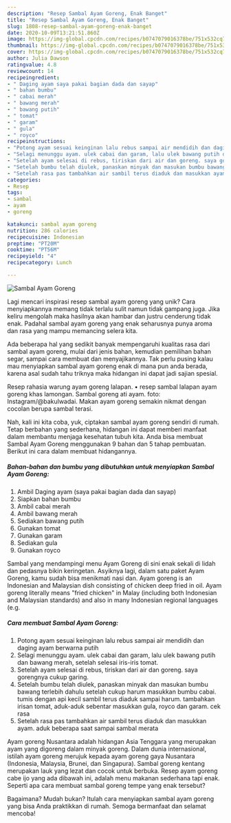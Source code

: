 ```yaml
---
description: "Resep Sambal Ayam Goreng, Enak Banget"
title: "Resep Sambal Ayam Goreng, Enak Banget"
slug: 1808-resep-sambal-ayam-goreng-enak-banget
date: 2020-10-09T13:21:51.860Z
image: https://img-global.cpcdn.com/recipes/b0747079016378be/751x532cq70/sambal-ayam-goreng-foto-resep-utama.jpg
thumbnail: https://img-global.cpcdn.com/recipes/b0747079016378be/751x532cq70/sambal-ayam-goreng-foto-resep-utama.jpg
cover: https://img-global.cpcdn.com/recipes/b0747079016378be/751x532cq70/sambal-ayam-goreng-foto-resep-utama.jpg
author: Julia Dawson
ratingvalue: 4.8
reviewcount: 14
recipeingredient:
- " Daging ayam saya pakai bagian dada dan sayap"
- " bahan bumbu"
- " cabai merah"
- " bawang merah"
- " bawang putih"
- " tomat"
- " garam"
- " gula"
- " royco"
recipeinstructions:
- "Potong ayam sesuai keinginan lalu rebus sampai air mendidih dan daging ayam berwarna putih"
- "Selagi menunggu ayam. ulek cabai dan garam, lalu ulek bawang putih dan bawang merah, setelah selesai iris-iris tomat."
- "Setelah ayam selesai di rebus, tiriskan dari air dan goreng. saya gorengnya cukup garing."
- "Setelah bumbu telah diulek, panaskan minyak dan masukan bumbu bawang terlebih dahulu setelah cukup harum masukkan bumbu cabai. tumis dengan api kecil sambil terus diaduk sampai harum. tambahkan irisan tomat, aduk-aduk sebentar masukkan gula, royco dan garam. cek rasa"
- "Setelah rasa pas tambahkan air sambil terus diaduk dan masukkan ayam. aduk beberapa saat sampai sambal merata"
categories:
- Resep
tags:
- sambal
- ayam
- goreng

katakunci: sambal ayam goreng 
nutrition: 286 calories
recipecuisine: Indonesian
preptime: "PT20M"
cooktime: "PT56M"
recipeyield: "4"
recipecategory: Lunch

---
```



![Sambal Ayam Goreng](https://img-global.cpcdn.com/recipes/b0747079016378be/751x532cq70/sambal-ayam-goreng-foto-resep-utama.jpg)

Lagi mencari inspirasi resep sambal ayam goreng yang unik? Cara menyiapkannya memang tidak terlalu sulit namun tidak gampang juga. Jika keliru mengolah maka hasilnya akan hambar dan justru cenderung tidak enak. Padahal sambal ayam goreng yang enak seharusnya punya aroma dan rasa yang mampu memancing selera kita.

Ada beberapa hal yang sedikit banyak mempengaruhi kualitas rasa dari sambal ayam goreng, mulai dari jenis bahan, kemudian pemilihan bahan segar, sampai cara membuat dan menyajikannya. Tak perlu pusing kalau mau menyiapkan sambal ayam goreng enak di mana pun anda berada, karena asal sudah tahu triknya maka hidangan ini dapat jadi sajian spesial.

Resep rahasia warung ayam goreng lalapan. • resep sambal lalapan ayam goreng khas lamongan. Sambal goreng ati ayam. foto: Instagram/@bakulwadai. Makan ayam goreng semakin nikmat dengan cocolan berupa sambal terasi.


Nah, kali ini kita coba, yuk, ciptakan sambal ayam goreng sendiri di rumah. Tetap berbahan yang sederhana, hidangan ini dapat memberi manfaat dalam membantu menjaga kesehatan tubuh kita. Anda bisa membuat Sambal Ayam Goreng menggunakan 9 bahan dan 5 tahap pembuatan. Berikut ini cara dalam membuat hidangannya.

<!--inarticleads1-->

##### Bahan-bahan dan bumbu yang dibutuhkan untuk menyiapkan Sambal Ayam Goreng:

1. Ambil  Daging ayam (saya pakai bagian dada dan sayap)
1. Siapkan  bahan bumbu
1. Ambil  cabai merah
1. Ambil  bawang merah
1. Sediakan  bawang putih
1. Gunakan  tomat
1. Gunakan  garam
1. Sediakan  gula
1. Gunakan  royco


Sambal yang mendampingi menu Ayam Goreng di sini enak sekali di lidah dan pedasnya bikin keringetan. Asyiknya lagi, dalam satu paket Ayam Goreng, kamu sudah bisa menikmati nasi dan. Ayam goreng is an Indonesian and Malaysian dish consisting of chicken deep fried in oil. Ayam goreng literally means &#34;fried chicken&#34; in Malay (including both Indonesian and Malaysian standards) and also in many Indonesian regional languages (e.g. 

<!--inarticleads2-->

##### Cara membuat Sambal Ayam Goreng:

1. Potong ayam sesuai keinginan lalu rebus sampai air mendidih dan daging ayam berwarna putih
1. Selagi menunggu ayam. ulek cabai dan garam, lalu ulek bawang putih dan bawang merah, setelah selesai iris-iris tomat.
1. Setelah ayam selesai di rebus, tiriskan dari air dan goreng. saya gorengnya cukup garing.
1. Setelah bumbu telah diulek, panaskan minyak dan masukan bumbu bawang terlebih dahulu setelah cukup harum masukkan bumbu cabai. tumis dengan api kecil sambil terus diaduk sampai harum. tambahkan irisan tomat, aduk-aduk sebentar masukkan gula, royco dan garam. cek rasa
1. Setelah rasa pas tambahkan air sambil terus diaduk dan masukkan ayam. aduk beberapa saat sampai sambal merata


Ayam goreng Nusantara adalah hidangan Asia Tenggara yang merupakan ayam yang digoreng dalam minyak goreng. Dalam dunia internasional, istilah ayam goreng merujuk kepada ayam goreng gaya Nusantara (Indonesia, Malaysia, Brunei, dan Singapura). Sambal goreng kentang merupakan lauk yang lezat dan cocok untuk berbuka. Resep ayam goreng cabe ijo yang ada dibawah ini, adalah menu makanan sederhana tapi enak. Seperti apa cara membuat sambal goreng tempe yang enak tersebut? 

Bagaimana? Mudah bukan? Itulah cara menyiapkan sambal ayam goreng yang bisa Anda praktikkan di rumah. Semoga bermanfaat dan selamat mencoba!
